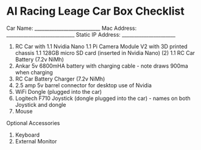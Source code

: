 # AI Racing Leage Car Box Checklist

Car Name: ___________________________
Mac Address: ____________________________
Static IP Address: ______________________

1. RC Car with
1.1 Nvidia Nano
1.1 Pi Camera Module V2 with 3D printed chassis
1.1 128GB micro SD card (inserted in Nvidia Nano) (2)
1.1 RC Car Battery (7.2v NiMh)
1. Ankar 5v 6800mHA battery with charging cable - note draws 900ma when charging
1. RC Car Battery Charger (7.2v NiMh)
1. 2.5 amp 5v barrel connector for desktop use of Nvidia
1. WiFi Dongle (plugged into the car)
1. Logitech F710 Joystick (dongle plugged into the car) - names on both Joystick and dongle
1. Mouse

Optional Accessories
1. Keyboard
1. External Monitor
